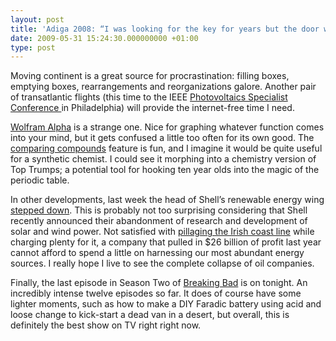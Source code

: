 ```yaml
---
layout: post
title: 'Adiga 2008: “I was looking for the key for years but the door was always open”'
date: 2009-05-31 15:24:30.000000000 +01:00
type: post
---
```

<div>
<div>
<p>Moving continent is a great source for procrastination: filling boxes, emptying boxes, rearrangements and reorganizations galore. Another pair of transatlantic flights (this time to the IEEE <a title="http://www.34pvsc.org" href="http://www.34pvsc.org/">Photovoltaics Specialist Conference </a>in Philadelphia) will provide the internet-free time I need.</p>
<p><a title="http://www39.wolframalpha.com/input/?i=who+am+i?" href="http://www39.wolframalpha.com/input/?i=who+am+i%3F">Wolfram Alpha</a> is a strange one. Nice for graphing whatever function comes into your mind, but it gets confused a little too often for its own good. The <a title="http://www86.wolframalpha.com/input/?i=In2O3+VS+SnO2" href="http://www86.wolframalpha.com/input/?i=In2O3+VS+SnO2">comparing compounds</a> feature is fun, and I imagine it would be quite useful for a synthetic chemist. I could see it morphing into a chemistry version of Top Trumps; a potential tool for hooking ten year olds into the magic of the periodic table.</p>
<p>In other developments, last week the head of Shell’s renewable energy wing <a title="http://www.google.com/hostednews/ap/article/ALeqM5hZATH3qLZ_tkjnejbzGrzmKz7P5QD98DUN681" href="http://www.google.com/hostednews/ap/article/ALeqM5hZATH3qLZ_tkjnejbzGrzmKz7P5QD98DUN681">stepped down</a>. This is probably not too surprising considering that Shell recently announced their abandonment of research and development of solar and wind power. Not satisfied with <a title="http://www.corribsos.com" href="http://www.corribsos.com/">pillaging the Irish coast line</a> while charging plenty for it, a company that pulled in $26 billion of profit last year cannot afford to spend a little on harnessing our most abundant energy sources. I really hope I live to see the complete collapse of oil companies.</p>
<p>Finally, the last episode in Season Two of <a title="http://www.amctv.com/originals/breakingbad/about/" href="http://www.amctv.com/originals/breakingbad/about/">Breaking Bad</a> is on tonight. An incredibly intense twelve episodes so far. It does of course have some lighter moments, such as how to make a DIY Faradic battery using acid and loose change to kick-start a dead van in a desert, but overall, this is definitely the best show on TV right right now.</p>
</div>
</div>
